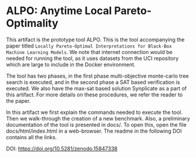 # ALPO: Anytime Local Pareto-Optimality

This artifact is the prototype tool ALPO. This is the tool accompanying the paper titled `Locally Pareto-Optimal Interpretations for Black-Box Machine Learning Models`. We note that internet connection would be needed for running the tool, as it uses datasets from the UCI repository which are large to include in the Docker environment.

The tool has two phases, in the first phase multi-objective monte-carlo tree search is executed, and in the second phase a SAT based verification is executed. We also have the max-sat based solution Synplicate as a part of this artifact. For more details on these procedures, we refer the reader to the paper.

In this artifact we first explain the commands needed to execute the tool. Then we walk-through the creation of a new benchmark. Also, a preliminary documentation of the tool is presented in docs/. To open this, open the file docs/html/index.html in a web-browser. The readme in the following DOI contains all the links.

DOI: https://doi.org/10.5281/zenodo.15847338

